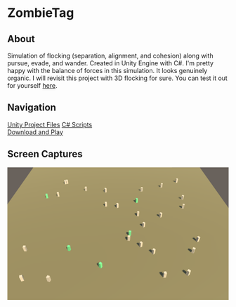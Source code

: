 # ZombieTag
## About
Simulation of flocking (separation, alignment, and cohesion) along with pursue, evade, and wander. 
Created in Unity Engine with C#. I'm pretty happy with the balance of forces in this simulation.
It looks genuinely organic. I will revisit this project with 3D flocking for sure. You can
test it out for yourself [here](HumansVsZombies/Builds/ZombieTag.zip).
## Navigation 
[Unity Project Files](HumansVsZombies/) 
[C# Scripts](HumansVsZombies/Assets/Scripts/)   
[Download and Play](HumansVsZombies/Builds/ZombieTag.zip)   
## Screen Captures
![](ScreenCaptures/ZombieTag.gif?raw=true)
